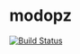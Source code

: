 # modopz

[![Build Status](https://circleci.com/gh/murer/modopz.svg?style=shield)](https://circleci.com/gh/murer/modopz)


